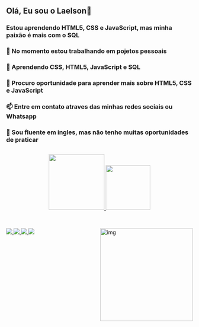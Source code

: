 ## Olá, Eu sou o Laelson👋
### Estou aprendendo HTML5, CSS e JavaScript, mas minha paixão é mais com o SQL

### 🔭 No momento estou trabalhando em pojetos pessoais<br>
### 🌱 Aprendendo CSS, HTML5, JavaScript e SQL<br>
### 🤔 Procuro oportunidade para aprender mais sobre HTML5, CSS e JavaScript<br>
### 📫 Entre em contato atraves das minhas redes sociais ou Whatsapp<br>
### 💬 Sou fluente em ingles, mas não tenho muitas oportunidades de praticar<br>

##
<div align="center">
  <a href="https://github.com/LaelsonJunior">
  <img height="150em" src="https://github-readme-stats.vercel.app/api?username=LaelsonJunior&show_icons=true&theme=nightowl&include_all_commits=true&count_private=true"/>
  <img height="120em" src="https://github-readme-stats.vercel.app/api/top-langs/?username=LaelsonJunior&layout=compact&langs_count=7&theme=nightowl"/>
</div>

##
<div style="display: inline_block"><br>
  
  <img src="https://img.icons8.com/color/48/000000/html-5--v1.png"/>
  <img src="https://img.icons8.com/color/48/000000/css3.png"/>
  <img src="https://img.icons8.com/color/48/000000/javascript--v1.png"/>
  <img src="https://img.icons8.com/color/48/000000/c-sharp-logo.png"/>

<!--<a target="_blank" href="mailto:">
    <img src="https://img.icons8.com/color/48/000000/gmail--v1.png"/>
  </a>]
 -->

  <img align="right" alt="img" height="250" src="https://thumbs.gfycat.com/BlaringHarmlessDiscus-max-1mb.gif">
          
</div>

